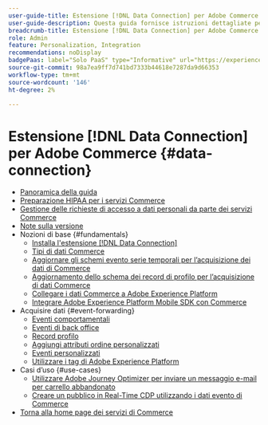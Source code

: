 ```yaml
---
user-guide-title: Estensione [!DNL Data Connection] per Adobe Commerce
user-guide-description: Questa guida fornisce istruzioni dettagliate per l'utilizzo dell'estensione  [!DNL Data Connection]  per Adobe Commerce.
breadcrumb-title: Estensione [!DNL Data Connection] per Adobe Commerce
role: Admin
feature: Personalization, Integration
recommendations: noDisplay
badgePaas: label="Solo PaaS" type="Informative" url="https://experienceleague.adobe.com/it/docs/commerce/user-guides/product-solutions" tooltip="Applicabile solo ai progetti Adobe Commerce on Cloud (infrastruttura PaaS gestita da Adobe) e ai progetti on-premise."
source-git-commit: 98a7ea9ff7d741bd7333b44618e7287da9d66353
workflow-type: tm+mt
source-wordcount: '146'
ht-degree: 2%

---
```



# Estensione [!DNL Data Connection] per Adobe Commerce {#data-connection}

- [Panoramica della guida](overview.md)
- [Preparazione HIPAA per i servizi Commerce](hipaa-readiness.md)
- [Gestione delle richieste di accesso a dati personali da parte dei servizi Commerce](handle-privacy-request.md)
- [Note sulla versione](release-notes.md)
- Nozioni di base {#fundamentals}
   - [Installa l&#39;estensione  [!DNL Data Connection] ](install.md)
   - [Tipi di dati Commerce](data-ingestion.md)
   - [Aggiornare gli schemi evento serie temporali per l’acquisizione dei dati di Commerce](update-xdm.md)
   - [Aggiornamento dello schema dei record di profilo per l’acquisizione di dati Commerce](profile-data.md)
   - [Collegare i dati Commerce a Adobe Experience Platform](connect-data.md)
   - [Integrare Adobe Experience Platform Mobile SDK con Commerce](mobile-sdk-epc.md)
- Acquisire dati {#event-forwarding}
   - [Eventi comportamentali](events.md)
   - [Eventi di back office](events-backoffice.md)
   - [Record profilo](events-profilerecord.md)
   - [Aggiungi attributi ordine personalizzati](custom-attributes.md)
   - [Eventi personalizzati](custom-events.md)
   - [Utilizzare i tag di Adobe Experience Platform](using-tags.md)
- Casi d’uso {#use-cases}
   - [Utilizzare Adobe Journey Optimizer per inviare un messaggio e-mail per carrello abbandonato](using-ajo.md)
   - [Creare un pubblico in Real-Time CDP utilizzando i dati evento di Commerce](create-audience.md)
- [Torna alla home page dei servizi di Commerce](https://experienceleague.adobe.com/docs/commerce/user-guides/home.html?lang=it)

